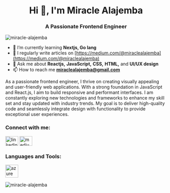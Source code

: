 <h1 align="center">Hi 👋, I'm Miracle Alajemba</h1>
<h3 align="center">A Passionate Frontend Engineer</h3>

<p align="left"> <img src="https://komarev.com/ghpvc/?username=miracle-alajemba&label=Profile%20views&color=0e75b6&style=flat" alt="miracle-alajemba" /> </p>

- 🌱 I’m currently learning **Nextjs, Go lang**
- 📝 I regularly write articles on [https://medium.com/@miraclealajemba](https://medium.com/@miraclealajemba)
- 💬 Ask me about **Reactjs,** **JavaScript,** **CSS,** **HTML,** and **UI/UX design**
- 📫 How to reach me **miraclealajemba@gmail.com**

As a passionate frontend engineer, I thrive on creating visually appealing and user-friendly web applications. With a strong foundation in JavaScript and React.js, I aim to build responsive and performant interfaces. I am constantly exploring new technologies and frameworks to enhance my skill set and stay updated with industry trends. My goal is to deliver high-quality code and seamlessly integrate design with functionality to provide exceptional user experiences.

<h3 align="left">Connect with me:</h3>
<p align="left">
<a href="https://linkedin.com/in/@miraclealajemba" target="blank"><img align="center" src="https://raw.githubusercontent.com/rahuldkjain/github-profile-readme-generator/master/src/images/icons/Social/linkedIn.svg" alt="linkedin" height="30" width="40" /></a>
<a href="https://medium.com/@miraclealajemba" target="blank"><img align="center" src="https://raw.githubusercontent.com/rahuldkjain/github-profile-readme-generator/master/src/images/icons/Social/medium.svg" alt="medium" height="30" width="40" /></a>
</p>

<h3 align="left">Languages and Tools:</h3>
<p align="left"> 
  <a href="https://azure.microsoft.com/en-in/" target="_blank" rel="noreferrer"> 
    <img src="https://www.vectorlogo.zone/logos/microsoft_azure/microsoft_azure-icon.svg" alt="azure" width="40" height="40"/> 
  </a> 
  <!-- Add more icons for languages and tools here -->
</p>

<p><img align="center" src="https://github-readme-streak-stats.herokuapp.com/?user=miracle-alajemba&" alt="miracle-alajemba" /></p>
